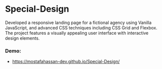 # Special-Design
Developed a responsive landing page for a fictional agency using Vanilla JavaScript, and advanced CSS
techniques including CSS Grid and Flexbox.<br/>
The project features a visually appealing user interface with interactive design elements.

### Demo:
- https://mostafahassan-dev.github.io/Special-Design/


